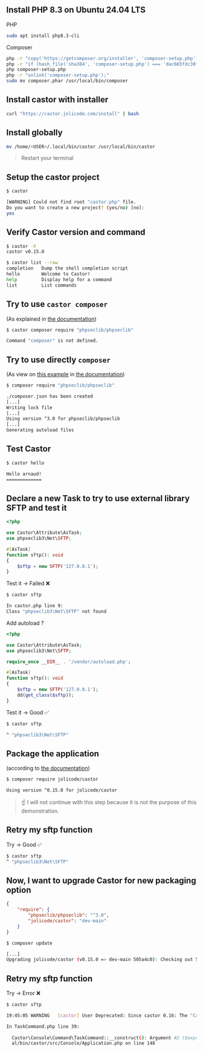 ## Install PHP 8.3 on Ubuntu 24.04 LTS

PHP
```bash
sudo apt install php8.3-cli
```

Composer
```bash
php -r "copy('https://getcomposer.org/installer', 'composer-setup.php');"
php -r "if (hash_file('sha384', 'composer-setup.php') === 'dac665fdc30fdd8ec78b38b9800061b4150413ff2e3b6f88543c636f7cd84f6db9189d43a81e5503cda447da73c7e5b6') { echo 'Installer verified'; } else { echo 'Installer corrupt'; unlink('composer-setup.php'); } echo PHP_EOL;"
php composer-setup.php
php -r "unlink('composer-setup.php');"
sudo mv composer.phar /usr/local/bin/composer
```

## Install castor with installer

```bash
curl "https://castor.jolicode.com/install" | bash
```

## Install globally

```bash
mv /home/<USER>/.local/bin/castor /usr/local/bin/castor
```

> Restart your terminal

## Setup the castor project

```bash
$ castor

[WARNING] Could not find root "castor.php" file.                                                                       
Do you want to create a new project? (yes/no) [no]:
yes
```

## Verify Castor version and command

```bash
$ castor -V
castor v0.15.0

$ castor list --raw
completion   Dump the shell completion script
hello        Welcome to Castor!
help         Display help for a command
list         List commands
```

## Try to use ``castor composer``
(As explained in [the documentation](https://castor.jolicode.com/going-further/extending-castor/remote-imports/#manipulating-castor-composer-file))
```bash
$ castor composer require "phpseclib/phpseclib"

Command "composer" is not defined.
```

## Try to use directly ``composer``
(As view on [this example](https://github.com/monsieurbiz/SyliusPluginMaker/blob/master/castor.php) in [the documentation](https://castor.jolicode.com/examples/#real-world-examples))

```bash
$ composer require "phpseclib/phpseclib"

./composer.json has been created
[...]
Writing lock file
[...]
Using version ^3.0 for phpseclib/phpseclib
[...]
Generating autoload files
```

## Test Castor

```bash
$ castor hello

Hello arnaud!
=============
```

## Declare a new Task to try to use external library SFTP and test it

```php
<?php

use Castor\Attribute\AsTask;
use phpseclib3\Net\SFTP;

#[AsTask]
function sftp(): void
{
    $sftp = new SFTP('127.0.0.1');
}
```

Test it -> Failed ❌
```bash
$ castor sftp

In castor.php line 9:
Class "phpseclib3\Net\SFTP" not found
```

Add autoload ?
```php
<?php

use Castor\Attribute\AsTask;
use phpseclib3\Net\SFTP;

require_once __DIR__ . '/vendor/autoload.php';

#[AsTask]
function sftp(): void
{
    $sftp = new SFTP('127.0.0.1');
    dd(get_class($sftp));
}
```

Test it -> Good ✅
```bash
$ castor sftp

^ "phpseclib3\Net\SFTP"
```

## Package the application
(according to [the documentation](https://castor.jolicode.com/going-further/extending-castor/repack/))

```bash
$ composer require jolicode/castor

Using version ^0.15.0 for jolicode/castor
```
> ☝️ I will not continue with this step because it is not the purpose of this demonstration.

## Retry my sftp function

Try -> Good ✅
```bash
$ castor sftp
^ "phpseclib3\Net\SFTP"
```

## Now, I want to upgrade Castor for new packaging option

```json
{
    "require": {
        "phpseclib/phpseclib": "^3.0",
        "jolicode/castor": "dev-main"
    }
}
```

```bash
$ composer update

[...]
Upgrading jolicode/castor (v0.15.0 => dev-main 505a4c0): Checking out 505a4c05e5 from cache
```

## Retry my sftp function

Try -> Error ❌
```bash
$ castor sftp

19:45:05 WARNING   [castor] User Deprecated: Since castor 0.16: The "Castor\Descriptor\TaskDescriptorCollection" class is deprecated, use "Castor\Descriptor\DescriptorsCollection" instead. ["exception" => ErrorException { …}]

In TaskCommand.php line 39:
                                                                                                                                                                                                     
  Castor\Console\Command\TaskCommand::__construct(): Argument #2 ($expressionLanguage) must be of type Castor\ExpressionLanguage, Castor\EventDispatcher given, called in phar:///home/arnaud/.loc   
  al/bin/castor/src/Console/Application.php on line 148                                                                                                                                              
                                                                                                                                                                                                     
```
